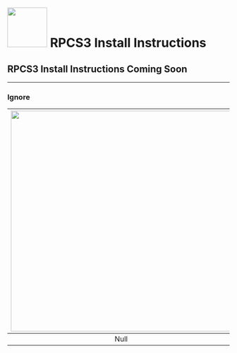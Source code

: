 # <img width="90" src="https://github.com/dylanhale/ScorebugMods/blob/main/assets/images/RPCS3.png"> RPCS3 Install Instructions

## RPCS3 Install Instructions Coming Soon

---------

### Ignore

| <img width="500" src="https://github.com/dylanhale/ScorebugMods/blob/main/assets/images/RPCS3.png"> | <img width="500" src="https://github.com/dylanhale/ScorebugMods/blob/main/assets/images/RPCS3.png"> |
| :---: | :---: |
| Null | Null |
